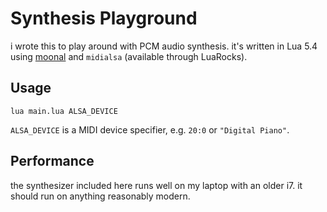 # Synthesis Playground

i wrote this to play around with PCM audio synthesis.  it's written in Lua 5.4 using [moonal](https://github.com/stetre/moonal) and `midialsa` (available through LuaRocks).

## Usage

`lua main.lua ALSA_DEVICE`

`ALSA_DEVICE` is a MIDI device specifier, e.g. `20:0` or `"Digital Piano"`.

## Performance

the synthesizer included here runs well on my laptop with an older i7.  it should run on anything reasonably modern.
